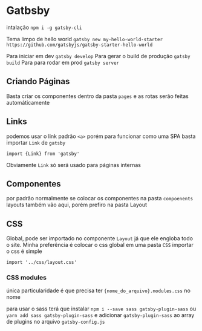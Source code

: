 # Gatbsby
intalação
`npm i -g gatsby-cli`

Tema limpo de hello world
`gatsby new my-hello-world-starter https://github.com/gatsbyjs/gatsby-starter-hello-world`

Para iniciar em dev `gatsby develop`
Para gerar o build de produção `gatsby build`
Para para rodar em prod  `gatsby server`

## Criando Páginas
Basta criar os componentes dentro da pasta `pages` e as rotas serão feitas automáticamente

## Links
podemos usar o link padrão `<a>` porém para funcionar como uma SPA basta importar `Link` de `gatsby`
````
import {Link} from 'gatsby'
````
Obviamente `Link` só será usado para páginas internas

## Componentes
por padrão normalmente se colocar os componentes na pasta `compoenents` layouts também vão aqui, porém prefiro na pasta Layout

## CSS
Global, pode ser importado no componente `Layout` já que ele engloba todo o site. Minha preferência é colocar o css global em uma pasta `CSS` importar o css é simple 
````
import '../css/layout.css'
````

### CSS modules
única particularidade é que precisa ter `{nome_do_arquivo}.modules.css` no nome

para usar o sass terá que instalar `npm i --save sass gatsby-plugin-sass` ou `yarn add sass gatsby-plugin-sass`
e adicionar `gatsby-plugin-sass` ao array de plugins no arquivo `gatsby-config.js`